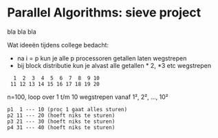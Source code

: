 # Parallel Algorithms: sieve project

bla bla bla

Wat ideeën tijdens college bedacht:

- na i = p kun je alle p processoren getallen laten wegstrepen
- bij block distributie kun je alvast alle getallen * 2, *3 etc wegstrepen

```
  1  2  3  4  5  6  7  8  9 10
 11 12 13 14 15 16 17 18 19 20
```

n=100, loop over 1 t/m 10
wegstrepen vanaf 1², 2², ..., 10²

```
p1  1 --- 10 (proc 1 gaat alles sturen)
p2 11 --- 20 (hoeft niks te sturen)
p3 21 --- 30 (hoeft niks te sturen)
p4 31 --- 40 (hoeft niks te sturen)
```
